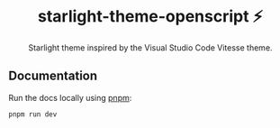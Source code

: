 <div align="center">
  <h1>starlight-theme-openscript ⚡</h1>
  <p>Starlight theme inspired by the Visual Studio Code Vitesse theme.</p>
</div>


## Documentation

Run the docs locally using [pnpm](https://pnpm.io):

```shell
pnpm run dev
```
